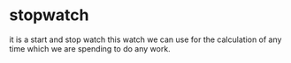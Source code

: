 # stopwatch
it is a start and stop watch
 this watch we can use for the calculation of any time which we are spending to do any work.
 
